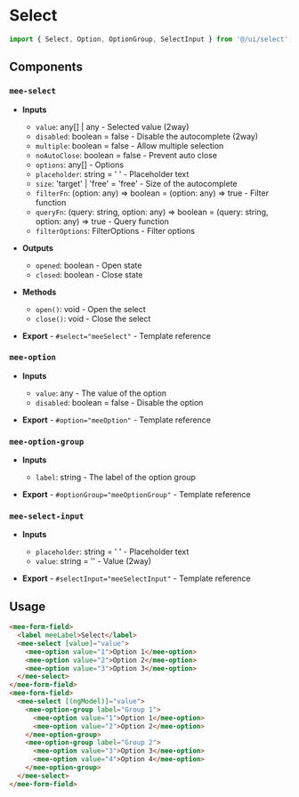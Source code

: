 # Select

```typescript
import { Select, Option, OptionGroup, SelectInput } from '@/ui/select';
```

## Components

### `mee-select`

- **Inputs**

  - `value`: any[] | any - Selected value (2way)
  - `disabled`: boolean = false - Disable the autocomplete (2way)
  - `multiple`: boolean = false - Allow multiple selection
  - `noAutoClose`: boolean = false - Prevent auto close
  - `options`: any[] - Options
  - `placeholder`: string = ' ' - Placeholder text
  - `size`: 'target' | 'free' = 'free' - Size of the autocomplete
  - `filterFn`: (option: any) => boolean = (option: any) => true - Filter function
  - `queryFn`: (query: string, option: any) => boolean = (query: string, option: any) => true - Query function
  - `filterOptions`: FilterOptions<any> - Filter options

- **Outputs**

  - `opened`: boolean - Open state
  - `closed`: boolean - Close state

- **Methods**

  - `open()`: void - Open the select
  - `close()`: void - Close the select

- **Export** - `#select="meeSelect"` - Template reference

### `mee-option`

- **Inputs**

  - `value`: any - The value of the option
  - `disabled`: boolean = false - Disable the option

- **Export** - `#option="meeOption"` - Template reference

### `mee-option-group`

- **Inputs**

  - `label`: string - The label of the option group

- **Export** - `#optionGroup="meeOptionGroup"` - Template reference

### `mee-select-input`

- **Inputs**

  - `placeholder`: string = ' ' - Placeholder text
  - `value`: string = '' - Value (2way)

- **Export** - `#selectInput="meeSelectInput"` - Template reference

## Usage

```html
<mee-form-field>
  <label meeLabel>Select</label>
  <mee-select [value]="value">
    <mee-option value="1">Option 1</mee-option>
    <mee-option value="2">Option 2</mee-option>
    <mee-option value="3">Option 3</mee-option>
  </mee-select>
</mee-form-field>
<mee-form-field>
  <mee-select [(ngModel)]="value">
    <mee-option-group label="Group 1">
      <mee-option value="1">Option 1</mee-option>
      <mee-option value="2">Option 2</mee-option>
    </mee-option-group>
    <mee-option-group label="Group 2">
      <mee-option value="3">Option 3</mee-option>
      <mee-option value="4">Option 4</mee-option>
    </mee-option-group>
  </mee-select>
</mee-form-field>
```
